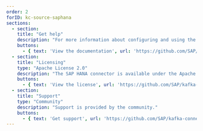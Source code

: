 ```yaml
---
order: 2
forID: kc-source-saphana
sections:
  - section:
    title: "Get help"
    description: "For more information about configuring and using the connector, see the documentation."
    buttons:
      - { text: 'View the documentation', url: 'https://github.com/SAP/kafka-connect-sap' }
  - section:
    title: "Licensing"
    type: "Apache License 2.0"
    description: "The SAP HANA connector is available under the Apache License 2.0 license."
    buttons:
      - { text: 'View the license', url: 'https://github.com/SAP/kafka-connect-sap/blob/master/LICENSE' }
  - section:
    title: "Support"
    type: "Community"
    description: "Support is provided by the community."
    buttons:
      - { text: 'Get support', url: 'https://github.com/SAP/kafka-connect-sap/issues' }
---
```

